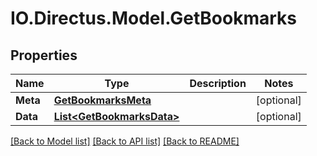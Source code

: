 # IO.Directus.Model.GetBookmarks
## Properties

Name | Type | Description | Notes
------------ | ------------- | ------------- | -------------
**Meta** | [**GetBookmarksMeta**](GetBookmarksMeta.md) |  | [optional] 
**Data** | [**List&lt;GetBookmarksData&gt;**](GetBookmarksData.md) |  | [optional] 

[[Back to Model list]](../README.md#documentation-for-models) [[Back to API list]](../README.md#documentation-for-api-endpoints) [[Back to README]](../README.md)

